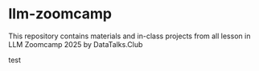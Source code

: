 # llm-zoomcamp
This repository contains materials and in-class projects from all lesson in LLM Zoomcamp 2025 by DataTalks.Club

test
